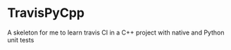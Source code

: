 # TravisPyCpp
A skeleton for me to learn travis CI in a C++ project with native and Python unit tests
